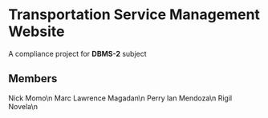 # Transportation Service Management Website
A compliance project for <b>DBMS-2</b> subject

## Members
<p>Nick Momo\n
Marc Lawrence Magadan\n
Perry Ian Mendoza\n
Rigil Novela\n</p>
